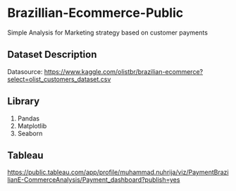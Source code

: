 # Brazillian-Ecommerce-Public
Simple Analysis for Marketing strategy based on customer payments

## Dataset Description
Datasource: https://www.kaggle.com/olistbr/brazilian-ecommerce?select=olist_customers_dataset.csv

## Library
1. Pandas
2. Matplotlib
3. Seaborn

## Tableau
https://public.tableau.com/app/profile/muhammad.nuhrija/viz/PaymentBrazilianE-CommerceAnalysis/Payment_dashboard?publish=yes

